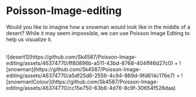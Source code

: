# Poisson-Image-editing

Would you like to imagine how a snowman would look like in the middle of a desert? While it may seem impossible, we can use Poisson Image Editing to help us visualize it.

<br>
![desert1](https://github.com/Sk4587/Poisson-Image-editing/assets/46374770/ff80896b-a511-43bd-8768-404ff46d27c0)
+
![snowman](https://github.com/Sk4587/Poisson-Image-editing/assets/46374770/a5df25d6-2556-4c94-869d-9fd614c176e7)
=
![snowmanIColour](https://github.com/Sk4587/Poisson-Image-editing/assets/46374770/cc15e750-63b6-4d76-8c9f-30654f526daa)
